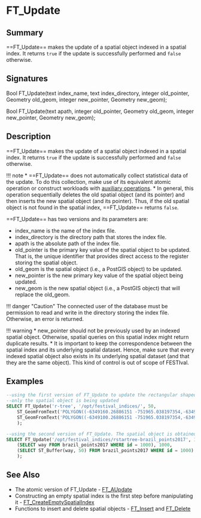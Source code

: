 # FT_Update

## Summary

==FT_Update== makes the update of a spatial object indexed in a spatial index. It returns `true` if the update is successfully performed and `false` otherwise.

## Signatures

Bool <span class="function">FT_Update</span>(text <span class="param">index_name</span>, text <span class="param">index_directory</span>, integer <span class="param">old_pointer</span>, Geometry <span class="param">old_geom</span>, integer <span class="param">new_pointer</span>, Geometry <span class="param">new_geom</span>);

Bool <span class="function">FT_Update</span>(text <span class="param">apath</span>, integer <span class="param">old_pointer</span>, Geometry <span class="param">old_geom</span>, integer <span class="param">new_pointer</span>, Geometry <span class="param">new_geom</span>);

## Description

==FT_Update== makes the update of a spatial object indexed in a spatial index. It returns `true` if the update is successfully performed and `false` otherwise. 

!!! note
	* ==FT_Update== does not automatically collect statistical data of the update. To do this collection, make use of its equivalent atomic operation or construct workloads with [auxiliary operations](../overview/#auxiliary_operations).
	* In general, this operation sequentially deletes the old spatial object (and its pointer) and then inserts the new spatial object (and its pointer). Thus, if the old spatial object is not found in the spatial index, ==FT_Update== returns `false`.

==FT_Update== has two versions and its parameters are:

* <span class="param">index_name</span> is the name of the index file.
* <span class="param">index_directory</span> is the directory path that stores the index file.
* <span class="param">apath</span> is the absolute path of the index file.
* <span class="param">old_pointer</span> is the primary key value of the spatial object to be updated. That is, the unique identifier that provides direct access to the register storing the spatial object.
* <span class="param">old_geom</span> is the spatial object (i.e., a PostGIS object) to be updated.
* <span class="param">new_pointer</span> is the new primary key value of the spatial object being updated. 
* <span class="param">new_geom</span> is the new spatial object (i.e., a PostGIS object) that will replace the <span class="param">old_geom</span>.

!!! danger "Caution"
	 The connected user of the database must be permission to read and write in the directory storing the index file. Otherwise, an error is returned.

!!! warning
	* <span class="param">new_pointer</span> should not be previously used by an indexed spatial object. Otherwise, spatial queries on this spatial index might return duplicate results.
	* It is important to keep the correspondence between the spatial index and its underlying spatial dataset. Hence, make sure that every indexed spatial object also exists in its underlying spatial dataset (and that they are the same object). This kind of control is out of scope of FESTIval.

## Examples

``` SQL
--using the first version of FT_Update to update the rectangular shaped object of the FT_Insert example
--only the spatial object is being updated
SELECT FT_Update('r-tree', '/opt/festival_indices/', 50, 
	ST_GeomFromText('POLYGON((-6349160.26886151 -751965.038197354,-6349160.26886151 -606557.85245731,-6211936.96741955 -606557.85245731,-6211936.96741955 -751965.038197354,-6349160.26886151 -751965.038197354))', 3857), 50, 
	ST_GeomFromText('POLYGON((-6349100.26886151 -751965.038197354,-6349100.26886151 -606557.85245731,-6211936.96741955 -606557.85245731,-6211936.96741955 -751965.038197354,-6349100.26886151 -751965.038197354))', 3857)
	);

--using the second version of FT_Update. The spatial object is obtained from the underlying spatial dataset of the spatial index. It is transformed by using the function st_buffer.
SELECT FT_Update('/opt/festival_indices/rstartree-brazil_points2017', 1000, 
	(SELECT way FROM brazil_points2017 WHERE id = 1000), 1000, 
	(SELECT ST_Buffer(way, 50) FROM brazil_points2017 WHERE id = 1000)
	);
```

## See Also

* The atomic version of FT_Update - [FT_AUpdate](../ft_aupdate)
* Constructing an empty spatial index is the first step before manipulating it - [FT_CreateEmptySpatialIndex](../ft_createemptyspatialindex)
* Functions to insert and delete spatial objects - [FT_Insert](../ft_insert) and [FT_Delete](../ft_delete)